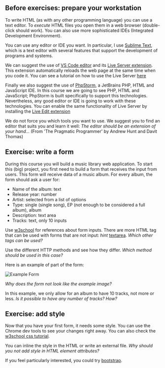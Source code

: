 ## Before exercises: prepare your workstation

To write HTML (as with any other programming language) you can use a text editor.
To *execute* HTML files you open them in a web browser (double-click should work).
You can also use more sophisticated IDEs (Integrated Development Environment).

You can use any editor or IDE you want.
In particular, I use [Sublime Text](https://www.sublimetext.com/), which is a text editor with several features that support the development of programs and systems.

We can suggest the use of [VS Code editor](https://code.visualstudio.com/download) and its [Live Server extension](https://marketplace.visualstudio.com/items?itemName=ritwickdey.LiveServer).
This extension automatically reloads the web page at the same time when you code it.
You can see a tutorial on how to use the Live Server [here](https://www.youtube.com/watch?v=T0SInJ7Eo8M)

Finally we also suggest the use of [PhpStorm](https://www.jetbrains.com/phpstorm/), a JetBrains PHP, HTML and JavaScript IDE.
In this course we are going to see PHP, HTML and JavaScript; PhpStorm is built specifically to support this technologies.
Nevertheless, any good editor or IDE is going to work with these technologies. You can enable the same functionality of Live Server by installing the [Live Edit extension](https://plugins.jetbrains.com/plugin/7007-live-edit)

We do not force you which tools you want to use.
We suggest you to find an editor that suits you and learn it well: *The editor should be an extension of your hand...* (From 'The Pragmatic Programmer' by Andrew Hunt and Davit Thomas)

## Exercise: write a form

During this course you will build a music library web application.
To start this (big) project, you first need to build a form that receives the input from users.
This form will receive data of a music album.
For every album, the form should ask a user for:

* Name of the album: text
* Release year: number
* Artist: selected from a list of options
* Type: single (single song), EP (not enough to be considered a full album), album
* Description: text area
* Tracks: text, only 10 inputs

Use [w3school](https://www.w3schools.com/html/html_forms.asp) for references about form inputs.
There are more HTML tag that can be used with forms that are not input: *hint* [textarea](https://www.w3schools.com/tags/tag_textarea.asp).
*Which other tags can be used?*

Use the different HTTP methods and see how they differ.
*Which method should be used in this case?*

Here is an example of part of the form:

![Example Form](examples/images/form.png)

*Why does the form not look like the example image?*

In this example, we only allow for an album to have 10 tracks, not more or less.
*Is it possible to have any number of tracks? How?*

## Exercise: add style


Now that you have your first form, it needs some style.
You can use the Chrome dev tools to see your changes right away.
You can also check the [w3school css tutorial](https://www.w3schools.com/Css/).

You can inline the style in the HTML or write an external file.
*Why should you not add style in HTML element attributes?*

If you feel particularly interested, you could try [bootstrap](https://getbootstrap.com/).
